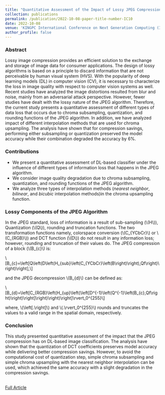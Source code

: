 ```yaml
---
title: "Quantitative Assessment of the Impact of Lossy JPEG Compression on Deep Learning Models"
collection: publications
permalink: /publication/2022-10-08-paper-title-number-IC10
date: 2022-10-08
venue: 'KINGPC International Conference on Next Generation Computing (ICNGC)'
author_profile: false
---
```

<h3>Abstract</h3>
<p>Lossy image compression provides an efficient
solution to the exchange and storage of image data for consumer
applications. The design of lossy algorithms is based on a
principle to discard information that are not perceivable by
human visual system (HVS). With the popularity of deep
learning models (DL) in computer vision (CV), it is necessary to
characterize the loss in image quality with respect to computer
vision systems as well. Recent studies have analyzed the image
distortions resulted from blur and noise, mainly from an
adversarial attack perspective. However, fewer studies have
dealt with the lossy nature of the JPEG algorithm. Therefore,
the current study presents a quantitative assessment of different
types of data loss that occurs due to chroma subsampling,
quantization, and rounding functions of the JPEG algorithm. In
addition, we have analyzed impact of different interpolation
methods that are used for chroma upsampling. The analysis
have shown that for compression savings, performing either
subsampling or quantization preserved the model accuracy
while their combination degraded the accuracy by 6%.</p>

<h3>Contributions</h3>
<ul>
	<li> We present a quantitative assessment of DL-based classifier under the influence of different types of information loss that happens in the JPEG algorithm. 
	<li> We consider image quality degradation due to chroma subsampling, quantization, and rounding functions of the JPEG algorithm. </li>
	<li> We analyze three types of interpolation methods (<i>nearest neighbor</i>, <i>bilinear</i>, and <i>bicubic</i> interpolation methods)in the chroma upsampling function.</li>
</ul>

<h3>Lossy Components of the JPEG Algorithm</h3>

<p>
In the JPEG standard, loss of information is a result of sub-sampling (\(H\)), Quantization (\(Q\)), rounding and truncation
functions. The two transformation functions namely, colorspace conversion (\(C_{YCbCr}\) or \(C_{RGB}\)) and DCT function (\(D\)) do not result in any information loss; however, rounding and truncation of their values do. The JPEG compression of a block (\(B_{c}\) is:
</p>


<div style="overflow-x:auto">\[B_{c}=\left[Q\left(D\left(H_{sub}\left(C_{YCbCr}\left(B\right)\right),Qf\right)\right)\right],\]</div>

<p>and the JPEG decompression \(B_{d}\) can be defined as:</p>

<div style="overflow-x:auto">\[B_{d}=\left[C_{RGB}\left(H_{up}\left(\left[D^{-1}\left(Q^{-1}\left(B_{c},Qf\right)\right)\right]\right)\right)\right]\rvert_0^{255}\]</div>

<p>where, \(\left[.\right]\) and \(.\rvert_0^{255}\) rounds and truncates the values to a valid range in the spatial domain, respectively.</p>


<h3>Conclusion</h3>
This study presented quantitative assessment of the impact that the JPEG compression has on DL-based image classification. The analysis have shown that the quantization of DCT coefficients preserves model accuracy while delivering better compression savings. However, to avoid the computational cost of quantization step, simple chroma subsampling and simple chroma upsampling with the nearest neighbor interpolation can be used, which achieved the same accuracy with a slight degradation in the compression savings.


<br>[Full Article](https://www.earticle.net/Article/A419789)